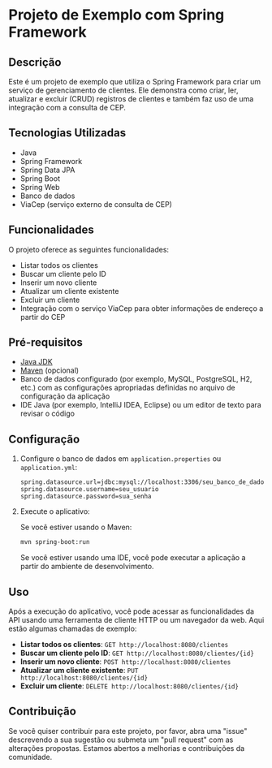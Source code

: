 # Projeto de Exemplo com Spring Framework

## Descrição

Este é um projeto de exemplo que utiliza o Spring Framework para criar um serviço de gerenciamento de clientes. Ele demonstra como criar, ler, atualizar e excluir (CRUD) registros de clientes e também faz uso de uma integração com a consulta de CEP.

## Tecnologias Utilizadas

- Java
- Spring Framework
- Spring Data JPA
- Spring Boot
- Spring Web
- Banco de dados 
- ViaCep (serviço externo de consulta de CEP)

## Funcionalidades

O projeto oferece as seguintes funcionalidades:

- Listar todos os clientes
- Buscar um cliente pelo ID
- Inserir um novo cliente
- Atualizar um cliente existente
- Excluir um cliente
- Integração com o serviço ViaCep para obter informações de endereço a partir do CEP

## Pré-requisitos

- [Java JDK](https://www.oracle.com/java/technologies/javase-downloads.html)
- [Maven](https://maven.apache.org/download.cgi) (opcional)
- Banco de dados configurado (por exemplo, MySQL, PostgreSQL, H2, etc.) com as configurações apropriadas definidas no arquivo de configuração da aplicação
- IDE Java (por exemplo, IntelliJ IDEA, Eclipse) ou um editor de texto para revisar o código

## Configuração

1. Configure o banco de dados em `application.properties` ou `application.yml`:

   ```properties
   spring.datasource.url=jdbc:mysql://localhost:3306/seu_banco_de_dados
   spring.datasource.username=seu_usuario
   spring.datasource.password=sua_senha
   ```

2. Execute o aplicativo:

   Se você estiver usando o Maven:

   ```bash
   mvn spring-boot:run
   ```

   Se você estiver usando uma IDE, você pode executar a aplicação a partir do ambiente de desenvolvimento.

## Uso

Após a execução do aplicativo, você pode acessar as funcionalidades da API usando uma ferramenta de cliente HTTP ou um navegador da web. Aqui estão algumas chamadas de exemplo:

- **Listar todos os clientes**: `GET http://localhost:8080/clientes`
- **Buscar um cliente pelo ID**: `GET http://localhost:8080/clientes/{id}`
- **Inserir um novo cliente**: `POST http://localhost:8080/clientes`
- **Atualizar um cliente existente**: `PUT http://localhost:8080/clientes/{id}`
- **Excluir um cliente**: `DELETE http://localhost:8080/clientes/{id}`

## Contribuição

Se você quiser contribuir para este projeto, por favor, abra uma "issue" descrevendo a sua sugestão ou submeta um "pull request" com as alterações propostas. Estamos abertos a melhorias e contribuições da comunidade.


